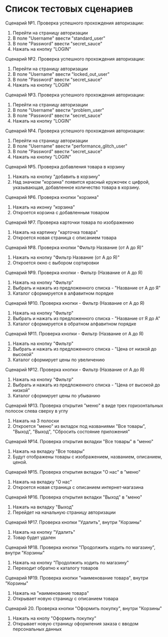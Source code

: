 # Список тестовых сценариев 

Сценарий №1. Проверка успешного прохождения авторизации:
1. Перейти на страницу авторизации
2. В поле "Username" ввести "standard_user"
3. В поле "Password" ввести "secret_sauce"
4. Нажать на кнопку "LOGIN"

Сценарий №2. Проверка успешного прохождения авторизации:
1. Перейти на страницу авторизации
2. В поле "Username" ввести "locked_out_user"
3. В поле "Password" ввести "secret_sauce"
4. Нажать на кнопку "LOGIN"

Сценарий №3. Проверка успешного прохождения авторизации:
1. Перейти на страницу авторизации
2. В поле "Username" ввести "problem_user"
3. В поле "Password" ввести "secret_sauce"
4. Нажать на кнопку "LOGIN"

Сценарий №4. Проверка успешного прохождения авторизации:
1. Перейти на страницу авторизации
2. В поле "Username" ввести "performance_glitch_user"
3. В поле "Password" ввести "secret_sauce"
4. Нажать на кнопку "LOGIN"

Сценарий №5. Проверка добавления товара в корзину
1. Нажать на кнопку "добавить в корзину"
2. Над значком "корзина" появится красный кружочек с цифрой, указывающая, добавленное количество товара в корзину.

Сценарий №6. Проверка кнопки "корзина"
1. Нажать на иконку "корзина"
2. Откроется корзина с добавленным товаром

Сценарий №7. Проверка карточки товара по изображению
1. Нажать на картинку "карточка товара"
2. Откроется новая страница с описанием товара

Сценарий №8. Проверка кнопки "Фильтр Название (от А до Я)"
1. Нажать на кнопку "Фильтр Название (от А до Я)"
2. Откроется окно с выбором сортировки

Сценарий №9. Проверка кнопки - Фильтр (Название от А до Я)
1. Нажать на кнопку "Фильтр" 
2. Выбрать и нажать из предложенного списка - "Название от А до Я"
3. Каталог сформируется в алфавитном порядке

Сценарий №10. Проверка кнопки - Фильтр (Название от А до Я)
1. Нажать на кнопку "Фильтр" 
2. Выбрать и нажать из предложенного списка - "Название от Я до А"
3. Каталог сформируется в обратном алфавитном порядке 

Сценарий №11. Проверка кнопки - Фильтр (Название от А до Я)
1. Нажать на кнопку "Фильтр" 
2. Выбрать и нажать из предложенного списка - "Цена от низкой до высокой"
3. Каталог сформирует цены по увеличению

Сценарий №12. Проверка кнопки - Фильтр (Название от А до Я)
1. Нажать на кнопку "Фильтр" 
2. Выбрать и нажать из предложенного списка - "Цена от высокой до низкой"
3. Каталог сформирует цены по убыванию

Сценарий №13. Проверка открытия "меню" в виде трех горизонтальных полосок слева сверху в углу
1. Нажать на 3 полоски
2. Откроется "меню" из вкладок под названиями "Все товары", "Выход", "Выход", "Сбросить состояние приложения"

Сценарий №14. Проверка открытия вкладки "Все товары" в "меню"
1. Нажать на вкладку "Все товары"
2. Будут отображены товары с изображением, названием, описанием, ценой.

Сценарий №15. Проверка открытия вкладки "О нас" в "меню"
1. Нажать на вкладку "О нас"
2. Откроется новая страница с описанием интернет-магазина

Сценарий №16. Проверка открытия вкладки "Выход" в "меню"
1. Нажать на вкладку "Выход"
2. Перейдет на начальную страницу авторизации

Сценарий №17. Проверка кнопки "Удалить", внутри "Корзины"
1. Нажать на кнопку "Удалить"
2. Товар будет удален

Сценарий №18. Проверка кнопки "Продолжить ходить по магазину", внутри "Корзины"
1. Нажать на кнопку "Продолжить ходить по магазину"
2. Переходит обратно к каталогу товаров

Сценарий №19. Проверка кнопки "наименование товара", внутри "Корзины"
1. Нажать на "наименование товара"
2. Открывает новую страницу с описанием товара

Сценарий 20. Проверка кнопки "Оформить покупку", внутри "Корзины"
1. Нажать на кнопу "Оформить покупку"
2. Открывает новую страницу оформления заказа с вводом персональных данных